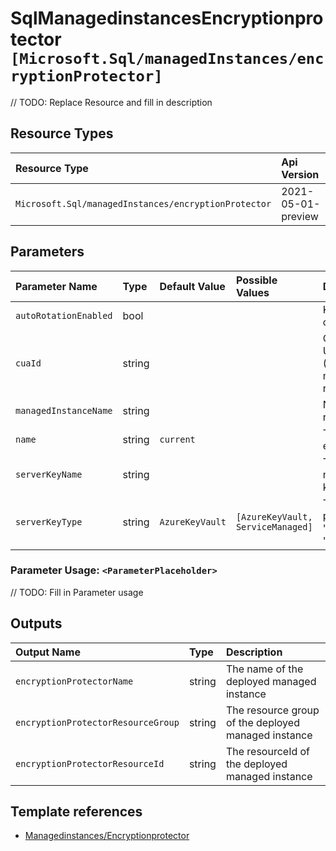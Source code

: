 # SqlManagedinstancesEncryptionprotector `[Microsoft.Sql/managedInstances/encryptionProtector]`

// TODO: Replace Resource and fill in description

## Resource Types

| Resource Type | Api Version |
| :-- | :-- |
| `Microsoft.Sql/managedInstances/encryptionProtector` | 2021-05-01-preview |

## Parameters

| Parameter Name | Type | Default Value | Possible Values | Description |
| :-- | :-- | :-- | :-- | :-- |
| `autoRotationEnabled` | bool |  |  | Key auto rotation opt-in flag |
| `cuaId` | string |  |  | Optional. Customer Usage Attribution id (GUID). This GUID must be previously registered |
| `managedInstanceName` | string |  |  | Name of the resource. |
| `name` | string | `current` |  | The name of the encryptionProtector |
| `serverKeyName` | string |  |  | The name of the managed instance key. |
| `serverKeyType` | string | `AzureKeyVault` | `[AzureKeyVault, ServiceManaged]` | The encryption protector type like "ServiceManaged", "AzureKeyVault". |

### Parameter Usage: `<ParameterPlaceholder>`

// TODO: Fill in Parameter usage

## Outputs

| Output Name | Type | Description |
| :-- | :-- | :-- |
| `encryptionProtectorName` | string | The name of the deployed managed instance |
| `encryptionProtectorResourceGroup` | string | The resource group of the deployed managed instance |
| `encryptionProtectorResourceId` | string | The resourceId of the deployed managed instance |

## Template references

- [Managedinstances/Encryptionprotector](https://docs.microsoft.com/en-us/azure/templates/Microsoft.Sql/2021-05-01-preview/managedInstances/encryptionProtector)
